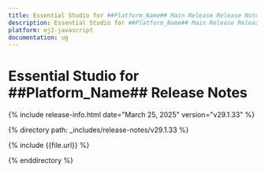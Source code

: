 ```yaml
---
title: Essential Studio for ##Platform_Name## Main Release Release Notes  
description: Essential Studio for ##Platform_Name## Main Release Release Notes  
platform: ej2-javascript
documentation: ug
---
```


# Essential Studio for ##Platform_Name##  Release Notes  

{% include release-info.html date="March 25, 2025"  version="v29.1.33" %}

{% directory path: _includes/release-notes/v29.1.33 %}

{% include {{file.url}} %}

{% enddirectory %}